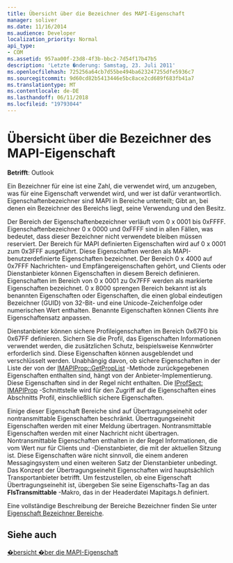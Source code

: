 ```yaml
---
title: Übersicht über die Bezeichner des MAPI-Eigenschaft
manager: soliver
ms.date: 11/16/2014
ms.audience: Developer
localization_priority: Normal
api_type:
- COM
ms.assetid: 957aa00f-23d8-4f3b-bbc2-7d54f17b47b5
description: 'Letzte �nderung: Samstag, 23. Juli 2011'
ms.openlocfilehash: 725256a64cb7d55be494ba623247255dfe5936c7
ms.sourcegitcommit: 9d60cd82b5413446e5bc8ace2cd689f683fb41a7
ms.translationtype: MT
ms.contentlocale: de-DE
ms.lasthandoff: 06/11/2018
ms.locfileid: "19793044"
---
```

# <a name="mapi-property-identifier-overview"></a>Übersicht über die Bezeichner des MAPI-Eigenschaft

  
  
**Betrifft**: Outlook 
  
Ein Bezeichner für eine ist eine Zahl, die verwendet wird, um anzugeben, was für eine Eigenschaft verwendet wird, und wer ist dafür verantwortlich. Eigenschaftenbezeichner sind MAPI in Bereiche unterteilt; Gibt an, bei denen ein Bezeichner des Bereichs liegt, seine Verwendung und den Besitz. 
  
Der Bereich der Eigenschaftenbezeichner verläuft vom 0 x 0001 bis 0xFFFF. Eigenschaftenbezeichner 0 x 0000 und 0xFFFF sind in allen Fällen, was bedeutet, dass dieser Bezeichner nicht verwendete bleiben müssen reserviert. Der Bereich für MAPI definierten Eigenschaften wird auf 0 x 0001 zum 0x3FFF ausgeführt. Diese Eigenschaften werden als MAPI-benutzerdefinierte Eigenschaften bezeichnet. Der Bereich 0 x 4000 auf 0x7FFF Nachrichten- und Empfängereigenschaften gehört, und Clients oder Dienstanbieter können Eigenschaften in diesem Bereich definieren. Eigenschaften im Bereich von 0 x 0001 zu 0x7FFF werden als markierte Eigenschaften bezeichnet. 0 x 8000 sprengen Bereich bekannt ist als benannten Eigenschaften oder Eigenschaften, die einen global eindeutigen Bezeichner (GUID) von 32-Bit- und eine Unicode-Zeichenfolge oder numerischen Wert enthalten. Benannte Eigenschaften können Clients ihre Eigenschaftensatz anpassen.
  
Dienstanbieter können sichere Profileigenschaften im Bereich 0x67F0 bis 0x67FF definieren. Sichern Sie die Profil, das Eigenschaften Informationen verwendet werden, die zusätzlichen Schutz, beispielsweise Kennwörter erforderlich sind. Diese Eigenschaften können ausgeblendet und verschlüsselt werden. Unabhängig davon, ob sichere Eigenschaften in der Liste der von der [IMAPIProp::GetPropList](imapiprop-getproplist.md) -Methode zurückgegebenen Eigenschaften enthalten sind, hängt von der Anbieter-Implementierung. Diese Eigenschaften sind in der Regel nicht enthalten. Die [IProfSect: IMAPIProp](iprofsectimapiprop.md) -Schnittstelle wird für den Zugriff auf die Eigenschaften eines Abschnitts Profil, einschließlich sichere Eigenschaften. 
  
Einige dieser Eigenschaft Bereiche sind auf Übertragungseinehit oder nontransmittable Eigenschaften beschränkt. Übertragungseinehit Eigenschaften werden mit einer Meldung übertragen. Nontransmittable Eigenschaften werden mit einer Nachricht nicht übertragen. Nontransmittable Eigenschaften enthalten in der Regel Informationen, die vom Wert nur für Clients und -Dienstanbieter, die mit der aktuellen Sitzung ist. Diese Eigenschaften wäre nicht sinnvoll, die einem anderen Messagingsystem und einen weiteren Satz der Dienstanbieter unbedingt. Das Konzept der Übertragungseinehit Eigenschaften wird hauptsächlich Transportanbieter betrifft. Um festzustellen, ob eine Eigenschaft Übertragungseinehit ist, übergeben Sie seine Eigenschafts-Tag an das **FIsTransmittable** -Makro, das in der Headerdatei Mapitags.h definiert. 
  
Eine vollständige Beschreibung der Bereiche Bezeichner finden Sie unter [Eigenschaft Bezeichner Bereiche](property-identifier-ranges.md).
  
## <a name="see-also"></a>Siehe auch



[�bersicht �ber die MAPI-Eigenschaft](mapi-property-overview.md)

